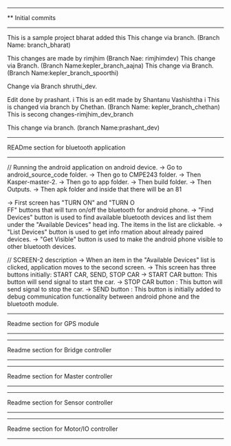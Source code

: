 
*********************************************************
** Initial commits 
*********************************************************
This is a sample project
bharat added this
This change via branch. (Branch Name: branch_bharat)

This changes are made by rimjhim (Branch Nae: rimjhimdev)
This change via Branch. (Branch Name:kepler_branch_aajna)
This change via Branch. (Branch Name:kepler_branch_spoorthi)

Change via Branch shruthi_dev.

Edit done by prashant.
i
This is an edit made by Shantanu Vashishtha
i
This is changed via branch by Chethan. (Branch Name: kepler_branch_chethan)
This is secong changes-rimjhim_dev_branch

This change via branch. (branch Name:prashant_dev)


*****************************************
READme section for bluetooth application
*****************************************
// Running the android application on android device.
-> Go to android_source_code folder.
-> Then go to CMPE243 folder.
-> Then Kasper-master-2.
-> Then go to app folder.
-> Then build folder.
-> Then Outputs.
-> Then apk folder and inside that there will be an 81
                                                                                                                                                                                                                                      
-> First screen has "TURN ON" and "TURN O                           
                                                                                                                     FF" buttons that will turn on/off the bluetooth for android phone. 
-> "Find Devices" button is used to find available bluetooth devices and list them under the "Available Devices" head    ing. The items in the list are clickable.
-> "List Devices" button is used to get info                                   rmation about already paired devices.
-> "Get Visible" button is used to make the android phone visible to other bluetooth devices.
                                        

// SCREEN-2 description
-> When an item in the "Available Devices" list is clicked, application moves to the second screen.
-> This screen has three buttons initially: START CAR, SEND, STOP CAR
-> START CAR button: This button will send signal to start the car.
-> STOP CAR button : This button will send signal to stop the car.
-> SEND button     : This button is initially added to debug communication functionality between android phone and the   bluetooth module.

*****************************************
Readme section for GPS module
*****************************************

*****************************************
Readme section for Bridge controller
*****************************************


*****************************************
Readme section for Master controller
*****************************************

*****************************************
Readme section for Sensor controller
*****************************************

*****************************************
Readme section for Motor/IO controller
*****************************************


